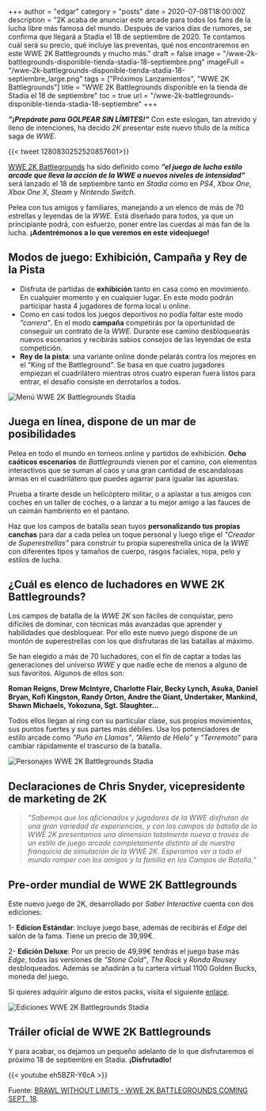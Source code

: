 +++
author = "edgar"
category = "posts"
date = 2020-07-08T18:00:00Z
description = "2K acaba de anunciar este arcade para todos los fans de la lucha libre más famosa del mundo. Después de varios días de rumores, se confirma que llegará a Stadia el 18 de septiembre de 2020. Te contamos cuál será su precio, qué incluye las preventas, qué nos encontraremos en este WWE 2K Battlegrounds y mucho más."
draft = false
image = "/wwe-2k-battlegrounds-disponible-tienda-stadia-18-septiembre.png"
imageFull = "/wwe-2k-battlegrounds-disponible-tienda-stadia-18-septiembre_large.png"
tags = ["Próximos Lanzamientos", "WWE 2K Battlegrounds"]
title = "WWE 2K Battlegrounds disponible en la tienda de Stadia el 18 de septiembre"
toc = true
url = "/wwe-2k-battlegrounds-disponible-tienda-stadia-18-septiembre"
+++

**_”¡Prepárate para GOLPEAR SIN LÍMITES!”_** Con este eslogan, tan atrevido y lleno de intenciones, ha decido _2K_ presentar este nuevo título de la mítica saga de _WWE_.

<div class="u-twitter">
  {{< tweet 1280830252520857601>}}
</div>  

<a class="u-anchor" href="/wwe-2k-battlegrounds">WWE 2K Battlegrounds</a> ha sido definido como **_”el juego de lucha estilo arcade que lleva la acción de la _WWE_ a nuevos niveles de intensidad”_** será lanzado el 18 de septiembre tanto en _Stadia_ como en _PS4_, _Xbox One_, _Xbox One X_, _Steam_ y _Nintendo Switch_.

Pelea con tus amigos y familiares, manejando a un elenco de más de 70 estrellas y leyendas de la _WWE_. Está diseñado para todos, ya que un principiante podrá, con esfuerzo, poner entre las cuerdas al más fan de la lucha. **¡Adentrémonos a lo que veremos en este videojuego!**

## Modos de juego: Exhibición, Campaña y Rey de la Pista

* Disfruta de partidas de **exhibición** tanto en casa como en movimiento. En cualquier momento y en cualquier lugar. En este modo podrán participar hasta 4 jugadores de forma local u online.
* Como en casi todos los juegos deportivos no podía faltar este modo _”carrera”_. En el modo **campaña** competirás por la oportunidad de conseguir un contrato de la _WWE_. Durante ese camino desbloquearás nuevos escenarios y recibirás sabios consejos de las leyendas de esta competición.
* **Rey de la pista**: una variante online donde pelarás contra los mejores en el “King of the Battleground”. Se basa en que cuatro jugadores empiezan el cuadrilátero mientras otros cuatro esperan fuera listos para entrar, el desafío consiste en derrotarlos a todos.

<img class="u-borderImage u-lazyload lazyload" loading="lazy" data-src="/wwe-2k-battlegrounds-disponible-tienda-stadia-18-septiembre/menu-wwe-2k-battlegrounds-stadia.png" alt="Menú WWE 2K Battlegrounds Stadia" title="Menú WWE 2K Battlegrounds Stadia" />

## Juega en línea, dispone de un mar de posibilidades

Pelea en todo el mundo en torneos online y partidos de exhibición. **Ocho caóticos escenarios** de _Battlegrounds_ vienen por el camino, con elementos interactivos que se suman al caos y una gran cantidad de escandalosas armas en el cuadrilátero que puedes agarrar para igualar las apuestas.

Prueba a tirarte desde un helicóptero militar, o a aplastar a tus amigos con coches en un taller de coches, o a lanzar a tu mejor amigo a las fauces de un caimán hambriento en el pantano.

Haz que los campos de batalla sean tuyos **personalizando tus propias canchas** para dar a cada pelea un toque personal y luego elige el _"Creador de Superestrellas"_ para construir tu propia superestrella única de la _WWE_ con diferentes tipos y tamaños de cuerpo, rasgos faciales, ropa, pelo y estilos de lucha.

## ¿Cuál es elenco de luchadores en WWE 2K Battlegrounds?

Los campos de batalla de la _WWE 2K_ son fáciles de conquistar, pero difíciles de dominar, con técnicas más avanzadas que aprender y habilidades que desbloquear. Por ello este nuevo juego dispone de un montón de superestrellas con los que disfrutaras de las batallas al máximo. 

Se han elegido a más de 70 luchadores, con el fin de captar a todas las generaciones del universo _WWE_ y que nadie eche de menos a alguno de sus favoritos. Algunos de ellos son:

**Roman Reigns, Drew McIntyre, Charlotte Flair, Becky Lynch, Asuka, Daniel Bryan, Kofi Kingston, Randy Orton, Andre the Giant, Undertaker, Mankind, Shawn Michaels, Yokozuna, Sgt. Slaughter…**

Todos ellos llegan al ring con su particular clase, sus propios movimientos, sus puntos fuertes y sus partes más débiles. Usa los potenciadores de estilo arcade como _”Puño en Llamas”_, _”Aliento de Hielo”_ y _”Terremoto”_ para cambiar rápidamente el trascurso de la batalla.

<img class="u-borderImage u-lazyload lazyload" loading="lazy" data-src="/wwe-2k-battlegrounds-disponible-tienda-stadia-18-septiembre/personajes-wwe-2k-batllegrounds-stadia.jpg" alt="Personajes WWE 2K Battlegrounds Stadia" title="Personajes WWE 2K Battlegrounds Stadia" />

## Declaraciones de Chris Snyder, vicepresidente de marketing de 2K

> _”Sabemos que los aficionados y jugadores de la WWE disfrutan de una gran variedad de experiencias, y con los campos de batalla de la WWE 2K presentamos una dimensión totalmente nueva a través de un estilo de juego arcade completamente distinto al de nuestra franquicia de simulación de la WWE 2K. Esperamos ver a todo el mundo romper con los amigos y la familia en los Campos de Batalla.”_

## Pre-order mundial de WWE 2K Battlegrounds

Este nuevo juego de 2K, desarrollado por _Saber Interactive_ cuenta con dos ediciones:

1- **Edicion Estándar**: Incluye juego base, además de recibirás el _Edge_ del salón de la fama. Tiene un precio de 39,99€.

2- **Edición Deluxe**: Por un precio de 49,99€ tendrás el juego base más _Edge_, todas las versiones de _”Stone Cold”_, _The Rock_ y _Ronda Rousey_ desbloqueados. Además se añadirán a tu cartera virtual 1100 Golden Bucks, moneda del juego.

Si quieres adquirir alguno de estos packs, visita el siguiente <a class="u-anchor" href="https://wwe.2k.com/es-ES/battlegrounds/buy/" target="_blank" rel="nofollow noopener">enlace</a>.

<img class="u-borderImage u-lazyload lazyload" loading="lazy" data-src="/wwe-2k-battlegrounds-disponible-tienda-stadia-18-septiembre/ediciones-wwe-2k-battlegrounds-stadia.png" alt="Ediciones WWE 2K Battlegrounds Stadia" title="Ediciones WWE 2K Battlegrounds Stadia" />

## Tráiler oficial de WWE 2K Battlegrounds

Y para acabar, os dejamos un pequeño adelanto de lo que disfrutaremos el próximo 18 de septiembre en Stadia. **¡Disfrutadlo!**

<div class="u-youtube">
  {{< youtube eh5BZR-Y6cA >}}
</div>

Fuente: <a class="u-anchor" href="https://wwe.2k.com/es-ES/battlegrounds/news/brawl-without-limits-wwe-2k-battlegrounds-coming-sept-18" target="_blank" rel="nofollow noopener">BRAWL WITHOUT LIMITS - WWE 2K BATTLEGROUNDS COMING SEPT. 18</a>.

